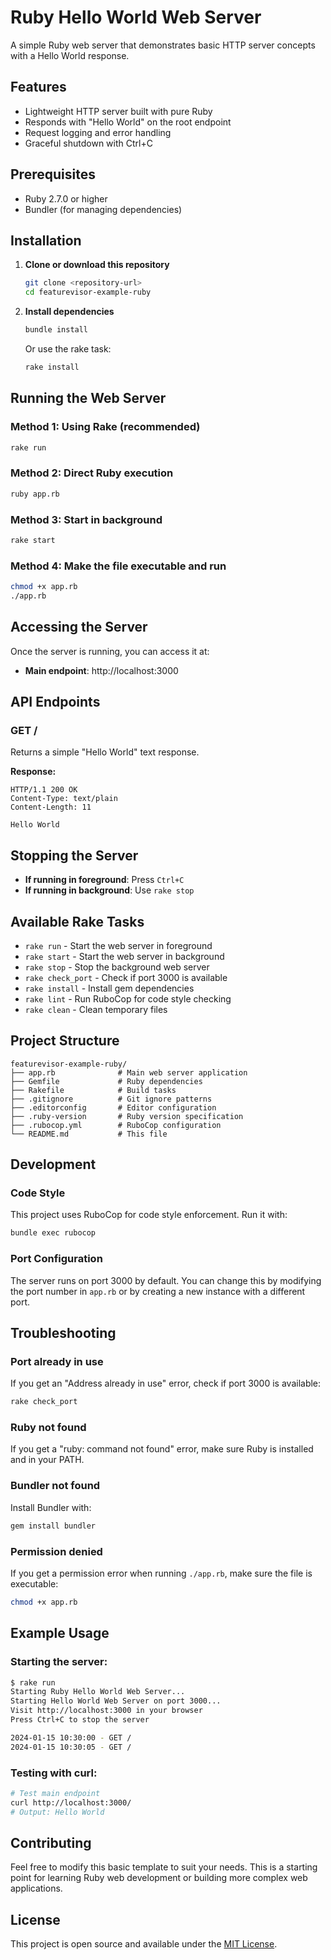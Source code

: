 # Ruby Hello World Web Server

A simple Ruby web server that demonstrates basic HTTP server concepts with a Hello World response.

## Features

- Lightweight HTTP server built with pure Ruby
- Responds with "Hello World" on the root endpoint
- Request logging and error handling
- Graceful shutdown with Ctrl+C

## Prerequisites

- Ruby 2.7.0 or higher
- Bundler (for managing dependencies)

## Installation

1. **Clone or download this repository**
   ```bash
   git clone <repository-url>
   cd featurevisor-example-ruby
   ```

2. **Install dependencies**
   ```bash
   bundle install
   ```
   
   Or use the rake task:
   ```bash
   rake install
   ```

## Running the Web Server

### Method 1: Using Rake (recommended)
```bash
rake run
```

### Method 2: Direct Ruby execution
```bash
ruby app.rb
```

### Method 3: Start in background
```bash
rake start
```

### Method 4: Make the file executable and run
```bash
chmod +x app.rb
./app.rb
```

## Accessing the Server

Once the server is running, you can access it at:

- **Main endpoint**: http://localhost:3000

## API Endpoints

### GET /
Returns a simple "Hello World" text response.

**Response:**
```
HTTP/1.1 200 OK
Content-Type: text/plain
Content-Length: 11

Hello World
```

## Stopping the Server

- **If running in foreground**: Press `Ctrl+C`
- **If running in background**: Use `rake stop`

## Available Rake Tasks

- `rake run` - Start the web server in foreground
- `rake start` - Start the web server in background
- `rake stop` - Stop the background web server
- `rake check_port` - Check if port 3000 is available
- `rake install` - Install gem dependencies
- `rake lint` - Run RuboCop for code style checking
- `rake clean` - Clean temporary files

## Project Structure

```
featurevisor-example-ruby/
├── app.rb              # Main web server application
├── Gemfile             # Ruby dependencies
├── Rakefile            # Build tasks
├── .gitignore          # Git ignore patterns
├── .editorconfig       # Editor configuration
├── .ruby-version       # Ruby version specification
├── .rubocop.yml        # RuboCop configuration
└── README.md           # This file
```

## Development

### Code Style
This project uses RuboCop for code style enforcement. Run it with:
```bash
bundle exec rubocop
```

### Port Configuration
The server runs on port 3000 by default. You can change this by modifying the port number in `app.rb` or by creating a new instance with a different port.

## Troubleshooting

### Port already in use
If you get an "Address already in use" error, check if port 3000 is available:
```bash
rake check_port
```

### Ruby not found
If you get a "ruby: command not found" error, make sure Ruby is installed and in your PATH.

### Bundler not found
Install Bundler with:
```bash
gem install bundler
```

### Permission denied
If you get a permission error when running `./app.rb`, make sure the file is executable:
```bash
chmod +x app.rb
```

## Example Usage

### Starting the server:
```bash
$ rake run
Starting Ruby Hello World Web Server...
Starting Hello World Web Server on port 3000...
Visit http://localhost:3000 in your browser
Press Ctrl+C to stop the server

2024-01-15 10:30:00 - GET /
2024-01-15 10:30:05 - GET /
```

### Testing with curl:
```bash
# Test main endpoint
curl http://localhost:3000/
# Output: Hello World
```

## Contributing

Feel free to modify this basic template to suit your needs. This is a starting point for learning Ruby web development or building more complex web applications.

## License

This project is open source and available under the [MIT License](LICENSE).
